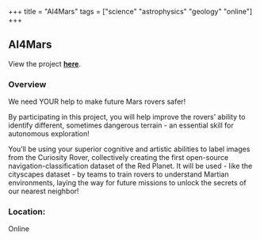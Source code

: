 +++
title = "AI4Mars"
tags = ["science" "astrophysics" "geology" "online"]
+++

## AI4Mars

View the project [**here**](https://www.zooniverse.org/projects/hiro-ono/ai4mars).

### Overview

We need YOUR help to make future Mars rovers safer!

By participating in this project, you will help improve the rovers’ ability to identify different, sometimes dangerous terrain - an essential skill for autonomous exploration!

You’ll be using your superior cognitive and artistic abilities to label images from the Curiosity Rover, collectively creating the first open-source navigation-classification dataset of the Red Planet. It will be used - like the cityscapes dataset - by teams to train rovers to understand Martian environments, laying the way for future missions to unlock the secrets of our nearest neighbor!

### Location:
Online
